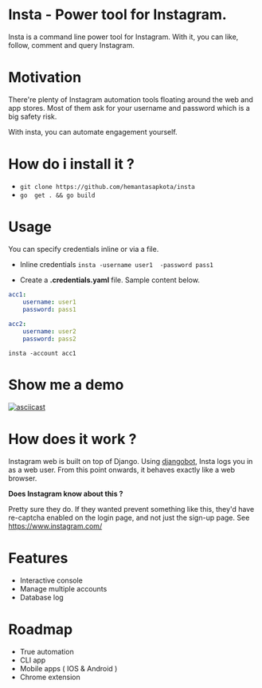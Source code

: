 # Insta - Power tool for Instagram.

Insta is a command line power tool for Instagram. With it, you can like, follow, comment and query Instagram.

# Motivation

There're plenty of Instagram automation tools floating around the web and app stores. Most of them ask for your username and password which is a big safety risk.

With insta, you can automate engagement yourself.

# How do i install it ?

* ``` git clone https://github.com/hemantasapkota/insta ```
* ``` go  get . && go build ```

# Usage

You can specify credentials inline or via a file.

* Inline credentials
``` insta -username user1  -password pass1 ```

* Create a **.credentials.yaml** file. Sample content below.

```yaml
acc1:
    username: user1 
    password: pass1
    
acc2:
    username: user2
    password: pass2

```

``` insta -account acc1 ```

# Show me a demo
[![asciicast](https://asciinema.org/a/6ksjrq7404k4877thbv5ega9r.png)](https://asciinema.org/a/6ksjrq7404k4877thbv5ega9r)

# How does it work ?

Instagram web is built on top of Django. Using [djangobot](https://github.com/hemantasapkota/djangobot), Insta logs you in as a web user. From this point onwards, it behaves exactly like a web browser.

**Does Instagram know about this ?** 

Pretty sure they do. If they wanted prevent something like this, they'd have re-captcha enabled on the login page, and not just the sign-up page. See https://www.instagram.com/

# Features

* Interactive console
* Manage multiple accounts
* Database log

# Roadmap

* True automation
* CLI app
* Mobile apps ( IOS & Android )
* Chrome extension



